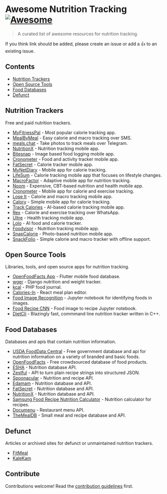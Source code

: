 # Awesome Nutrition Tracking [![Awesome](https://awesome.re/badge.svg)](https://awesome.re)

> A curated list of awesome resources for nutrition tracking.

If you think link should be added, please create an issue or add a 👍 to an existing issue.


## Contents

- [Nutrition Trackers](#nutrition-trackers)
- [Open Source Tools](#open-source-tools)
- [Food Databases](#food-databases)
- [Defunct](#defunct)

## Nutrition Trackers

Free and paid nutrition trackers.

- [MyFitnessPal](https://www.myfitnesspal.com/) - Most popular calorie tracking app.
- [MealByMeal](https://www.mealbymeal.com) - Easy calorie and macro tracking over SMS.
- [meals.chat](https://meals.chat/) - Take photos to track meals over Telegram.
- [NutritionX](https://www.nutritionix.com/app) - Nutrition tracking mobile app.
- [Bitesnap](https://www.getbitesnap.com/) - Image based food logging mobile app.
- [Cronometer](https://cronometer.com/) - Food and activity tracker mobile app.
- [FatSecret](https://apps.apple.com/us/app/calorie-counter-by-fatsecret/id347184248) - Calorie tracker mobile app.
- [MyNetDiary](https://www.mynetdiary.com/) - Mobile app for calorie tracking.
- [LifeSum](https://lifesum.com/) - Calorie tracking mobile app that focuses on lifestyle changes.
- [MacroFactor](https://macrofactorapp.com/) - Adaptive mobile app for nutrition tracking.
- [Noom](https://www.noom.com/) - Expensive, CBT-based nutrition and health mobile app.
- [Cronometer](https://cronometer.com/) - Mobile app for calorie and exercise tracking.
- [Lose It](https://www.loseit.com/) - Calorie and macro tracking mobile app.
- [Calory](https://calory.app/) - Simple mobile app for calorie tracking.
- [Track Calories](https://track-calories.com/) - AI-based calorie tracking mobile app.
- [Rex](https://www.rex.fit/) - Calorie and exercise tracking over WhatsApp.
- [Ultre](https://ultre.ai/) - Health tracking mobile app.
- [Lolo](https://apps.apple.com/us/app/lolo-ai-food-calorie-tracker/id6448986851?l=en) - AI food and calorie tracker.
- [Foodvisor](https://www.foodvisor.io/en/) - Nutrition tracking mobile app.
- [SnapCalorie](https://www.snapcalorie.com/) - Photo-based nutrition mobile app.
- [SnackFolio](https://www.snackfolio.com/) - Simple calorie and macro tracker with offline support.


## Open Source Tools

Libraries, tools, and open source apps for nutrition tracking.

- [OpenFoodFacts App](https://github.com/openfoodfacts/smooth-app) - Flutter mobile food database.
- [wger](https://github.com/wger-project/wger) - Django nutrition and weight tracker.
- [kcal](https://github.com/kcal-app/kcal) - PHP food journal.
- [Calories-In](https://github.com/vangelov/calories-in) - React meal plan editor.
- [Food Image Recognition](https://github.com/MaharshSuryawala/Food-Image-Recognition) - Jupyter notebook for identifying foods in images.
- [Food Recipe CNN](https://github.com/Murgio/Food-Recipe-CNN) - Food image to recipe Jupyter notebook.
- [DietCli](https://github.com/hstsethi/dietcli) - Blazingly fast, commmand line nutrition tracker written in C++.

## Food Databases

Databases and apis that contain nutrition information.

- [USDA FoodData Central](https://fdc.nal.usda.gov/) - Free government database and api for nutrition information on a variety of branded and basic foods.
- [OpenFoodFacts](https://world.openfoodfacts.org/) - Free crowdsourced database of food products.
- [ESHA](https://esha.com/products/nutrition-database-api/) - Nutrition database API.
- [Zestful](https://zestfuldata.com/) - API to turn plain recipe strings into structured JSON.
- [Spoonacular](https://spoonacular.com/) - Nutrition and recipe API.
- [Edamam](https://www.edamam.com/) - Nutrition database and API.
- [FatSecret](https://www.fatsecret.com/) - Nutrition database and API.
- [NutritionX](https://www.nutritionix.com/) - Nutrition database and API.
- [Samsung Food Recipe Nutrition Calculator](https://samsungfood.com/recipe-nutrition-calculator/) - Nutrition calculator for recipes.
- [Documenu](https://rapidapi.com/restaurantmenus/api/documenu) - Restaurant menu API.
- [TheMealDB](https://www.themealdb.com/) - Small meal and recipe database and API.


## Defunct

Articles or archived sites for defunct or unmaintained nutrition trackers.

- [FitMeal](https://www.vice.com/en/article/53dz98/text-this-number-to-see-how-unhealthy-your-lunch-was)
- [KaleKam](https://www.wxyz.com/news/kalekam-app-aims-to-turn-healthy-eating-into-social-game)


## Contribute

Contributions welcome! Read the [contribution guidelines](contributing.md) first.
